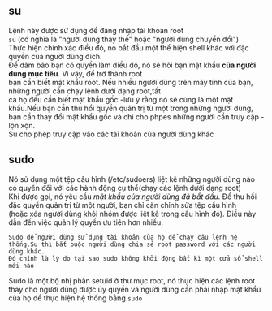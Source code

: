 ## su  

Lệnh này được sử dụng để đăng nhập tài khoản root  
`su` (có nghĩa là "người dùng thay thế" hoặc "người dùng chuyển đổi")  
Thực hiện chính xác điều đó, nó bắt đầu một thể hiện shell khác với đặc quyền của người dùng đích.  
Để đảm bảo bạn có quyền làm điều đó, nó sẽ hỏi bạn mật khẩu **của người dùng mục tiêu**. Vì vậy, để trở thành root  
bạn cần biết mật khẩu root. Nếu nhiều người dùng trên máy tính của bạn, những người cần chạy lệnh dưới dạng root,tất  
cả họ đều cần biết mật khẩu gốc -lưu ý rằng nó sẽ cùng là một mật khẩu.Nếu bạn cần thu hổi quyền
quản trị từ một trong những người dùng, bạn cần thay đổi mật khẩu gốc và chỉ cho phpes những người cần truy cập -lộn xộn.  
Su cho phép truy cập vào các tài khoản của người dùng khác

## sudo  

Nó sử dụng một tệp cấu hình (/etc/sudoers) liệt kê những người dùng nào có quyền đối với các hành động cụ thể(chạy các lệnh dưới dạng root)  
Khi được gọi, nó yêu cầu *mật khẩu của người dùng đã bắt đầu*. Để thu hồi đặc quyền quản trị từ một người, bạn chỉ càn chỉnh sửa tệp cấu hình  
(hoặc xóa người dùng khỏi nhóm được liệt kê trong cấu hình đó). Điều này dẫn đến việc quản lý quyền ưu tiên hơn nhiều.    

```
Sudo để người dùng sử dụng tài khoản của họ để chạy câu lệnh hệ thống.Su thì bắt buộc người dùng chia sẻ root password với các người dùng khác.
Đó chính là lý do tại sao sudo không khởi động bất kì một cửa sổ shell mới nào
```  
Sudo là một bộ nhị phân setuid ở thư mục root, nó thực hiện các lệnh root thay cho người dùng được ủy quyền và người dùng cần phải nhập mật khẩu  
của họ để thực hiện hệ thống bằng `sudo`  